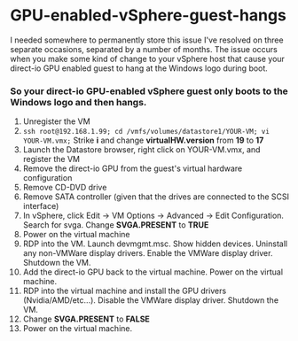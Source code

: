 # GPU-enabled-vSphere-guest-hangs
I needed somewhere to permanently store this issue I've resolved on three separate occasions, separated by a number of months. The issue occurs when you make some kind of change to your vSphere host that cause your direct-io GPU enabled guest to hang at the Windows logo during boot.  
### So your direct-io GPU-enabled vSphere guest only boots to the Windows logo and then hangs.  
   1.  Unregister the VM
   2.  ```ssh root@192.168.1.99; cd /vmfs/volumes/datastore1/YOUR-VM; vi YOUR-VM.vmx;``` Strike **i** and change **virtualHW.version** from **19** to **17**
   3.  Launch the Datastore browser, right click on YOUR-VM.vmx, and register the VM
   4.  Remove the direct-io GPU from the guest's virtual hardware configuration
   5.  Remove CD-DVD drive
   6.  Remove SATA controller (given that the drives are connected to the SCSI interface)
   7.  In vSphere, click Edit → VM Options → Advanced → Edit Configuration. Search for svga. Change **SVGA.PRESENT** to **TRUE**
   8.  Power on the virtual machine
   9.  RDP into the VM. Launch devmgmt.msc. Show hidden devices. Uninstall any non-VMWare display drivers. Enable the VMWare display driver. Shutdown the VM.
   10.  Add the direct-io GPU back to the virtual machine. Power on the virtual machine.
   11.  RDP into the virtual machine and install the GPU drivers (Nvidia/AMD/etc...). Disable the VMWare display driver. Shutdown the VM.
   12.  Change **SVGA.PRESENT** to **FALSE**
   13.  Power on the virtual machine.  

